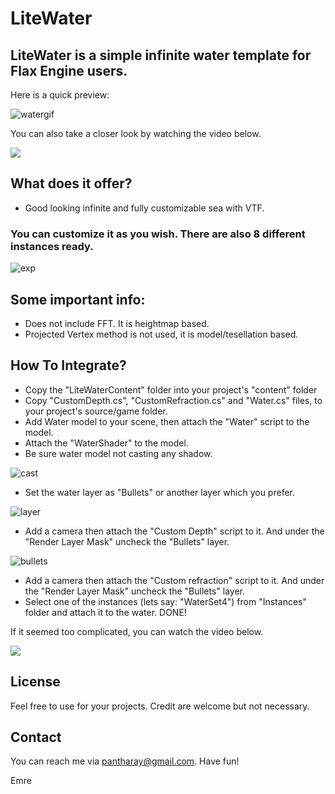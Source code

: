 # LiteWater
## LiteWater is a simple infinite water template for Flax Engine users.
Here is a quick preview:

![watergif](https://user-images.githubusercontent.com/31192693/193070133-55a794c4-e1a5-437b-b634-4554162b85fd.gif)

You can also take a closer look by watching the video below.

[![](https://img.youtube.com/vi/RNBocVNCjE8/0.jpg)](https://www.youtube.com/watch?v=RNBocVNCjE8)



## What does it offer?
- Good looking infinite and fully customizable sea with VTF.

### You can customize it as you wish. There are also 8 different instances ready.
![exp](https://user-images.githubusercontent.com/31192693/193071553-c4e54118-1362-4241-88ab-3f709a1e4526.jpg)




## Some important info:
- Does not include FFT. It is heightmap based.
- Projected Vertex method is not used, it is model/tesellation based.


## How To Integrate?

- Copy the "LiteWaterContent" folder into your project's "content" folder
- Copy "CustomDepth.cs", "CustomRefraction.cs" and "Water.cs" files, to your project's source/game folder. 
- Add Water model to your scene, then attach the "Water" script to the model. 
- Attach the "WaterShader" to the model.
- Be sure water model not casting any shadow.

![cast](https://user-images.githubusercontent.com/31192693/193108759-5083279b-9333-47cd-a3ac-8590b4ec0da0.jpg)

- Set the water layer as "Bullets" or another layer which you prefer.

![layer](https://user-images.githubusercontent.com/31192693/193108882-5456f906-b40d-49d6-afa7-32e9f7b3a767.jpg)

- Add a camera then attach the "Custom Depth" script to it. And under the "Render Layer Mask" uncheck the "Bullets" layer. 

![bullets](https://user-images.githubusercontent.com/31192693/193108952-74e18024-8223-4a8a-af56-f84ddbe40ecd.jpg)

- Add a camera then attach the "Custom refraction" script to it. And under the "Render Layer Mask" uncheck the "Bullets" layer. 
- Select one of the instances (lets say: "WaterSet4") from "Instances" folder and attach it to the water.
DONE!

If it seemed too complicated, you can watch the video below.

[![](https://img.youtube.com/vi/HEMd9PwBSAI/0.jpg)](https://www.youtube.com/watch?v=HEMd9PwBSAI)

## License

Feel free to use for your projects. Credit are welcome but not necessary. 

## Contact
You can reach me via pantharay@gmail.com. 
Have fun!

Emre
